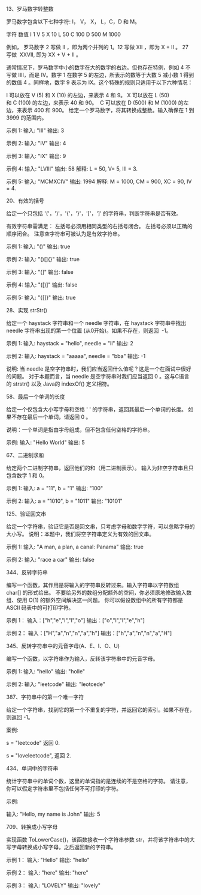 13、罗马数字转整数

  罗马数字包含以下七种字符: I， V， X， L，C，D 和 M。

  字符          数值
  I             1
  V             5
  X             10
  L             50
  C             100
  D             500
  M             1000

  例如， 罗马数字 2 写做 II ，即为两个并列的 1。12 写做 XII ，即为 X + II 。 27 写做  XXVII, 即为 XX + V + II 。

  通常情况下，罗马数字中小的数字在大的数字的右边。但也存在特例，例如 4 不写做 IIII，而是 IV。数字 1 在数字 5 的左边，所表示的数等于大数 5 减小数 1 得到的数值 4 。同样地，数字 9 表示为 IX。这个特殊的规则只适用于以下六种情况：

  I 可以放在 V (5) 和 X (10) 的左边，来表示 4 和 9。
  X 可以放在 L (50) 和 C (100) 的左边，来表示 40 和 90。 
  C 可以放在 D (500) 和 M (1000) 的左边，来表示 400 和 900。
  给定一个罗马数字，将其转换成整数。输入确保在 1 到 3999 的范围内。

  示例 1:
  输入: "III"
  输出: 3

  示例 2:
  输入: "IV"
  输出: 4

  示例 3:
  输入: "IX"
  输出: 9

  示例 4:
  输入: "LVIII"
  输出: 58
  解释: L = 50, V= 5, III = 3.

  示例 5:
  输入: "MCMXCIV"
  输出: 1994
  解释: M = 1000, CM = 900, XC = 90, IV = 4.

20、有效的括号

  给定一个只包括 '('，')'，'{'，'}'，'['，']' 的字符串，判断字符串是否有效。

  有效字符串需满足：
  左括号必须用相同类型的右括号闭合。
  左括号必须以正确的顺序闭合。
  注意空字符串可被认为是有效字符串。

  示例 1:
  输入: "()"
  输出: true

  示例 2:
  输入: "()[]{}"
  输出: true

  示例 3:
  输入: "(]"
  输出: false

  示例 4:
  输入: "([)]"
  输出: false

  示例 5:
  输入: "{[]}"
  输出: true

28、实现 strStr()

  给定一个 haystack 字符串和一个 needle 字符串，在 haystack 字符串中找出 needle 字符串出现的第一个位置 (从0开始)。如果不存在，则返回  -1。

  示例 1:
  输入: haystack = "hello", needle = "ll"
  输出: 2

  示例 2:
  输入: haystack = "aaaaa", needle = "bba"
  输出: -1

  说明:
  当 needle 是空字符串时，我们应当返回什么值呢？这是一个在面试中很好的问题。
  对于本题而言，当 needle 是空字符串时我们应当返回 0 。这与C语言的 strstr() 以及 Java的 indexOf() 定义相符。

58、最后一个单词的长度

  给定一个仅包含大小写字母和空格 ' ' 的字符串，返回其最后一个单词的长度。
  如果不存在最后一个单词，请返回 0 。

  说明：一个单词是指由字母组成，但不包含任何空格的字符串。

  示例:
  输入: "Hello World"
  输出: 5

67、二进制求和

  给定两个二进制字符串，返回他们的和（用二进制表示）。
  输入为非空字符串且只包含数字 1 和 0。

  示例 1:
  输入: a = "11", b = "1"
  输出: "100"

  示例 2:
  输入: a = "1010", b = "1011"
  输出: "10101"

125、验证回文串

  给定一个字符串，验证它是否是回文串，只考虑字母和数字字符，可以忽略字母的大小写。
  说明：本题中，我们将空字符串定义为有效的回文串。

  示例 1:
  输入: "A man, a plan, a canal: Panama"
  输出: true

  示例 2:
  输入: "race a car"
  输出: false

344、反转字符串

  编写一个函数，其作用是将输入的字符串反转过来。输入字符串以字符数组 char[] 的形式给出。
  不要给另外的数组分配额外的空间，你必须原地修改输入数组、使用 O(1) 的额外空间解决这一问题。
  你可以假设数组中的所有字符都是 ASCII 码表中的可打印字符。

  示例 1：
  输入：["h","e","l","l","o"]
  输出：["o","l","l","e","h"]

  示例 2：
  输入：["H","a","n","n","a","h"]
  输出：["h","a","n","n","a","H"]

345、反转字符串中的元音字母(A、E、I、O、U)

  编写一个函数，以字符串作为输入，反转该字符串中的元音字母。

  示例 1:
  输入: "hello"
  输出: "holle"

  示例 2:
  输入: "leetcode"
  输出: "leotcede"

387、字符串中的第一个唯一字符

  给定一个字符串，找到它的第一个不重复的字符，并返回它的索引。如果不存在，则返回 -1。

  案例:

  s = "leetcode"
  返回 0.

  s = "loveleetcode",
  返回 2.

434、单词中的字符串

  统计字符串中的单词个数，这里的单词指的是连续的不是空格的字符。
  请注意，你可以假定字符串里不包括任何不可打印的字符。

  示例:

  输入: "Hello, my name is John"
  输出: 5

709、转换成小写字母

  实现函数 ToLowerCase()，该函数接收一个字符串参数 str，并将该字符串中的大写字母转换成小写字母，之后返回新的字符串。

  示例 1：
  输入: "Hello"
  输出: "hello"

  示例 2：
  输入: "here"
  输出: "here"

  示例 3：
  输入: "LOVELY"
  输出: "lovely"
